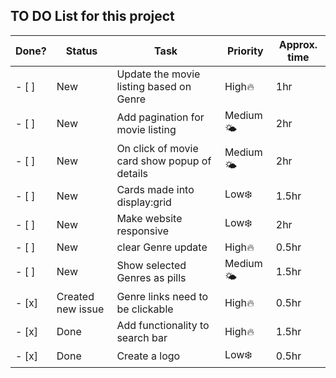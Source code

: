 ## TO DO List for this project

| Done? | Status            | Task                                         | Priority | Approx. time |
| ----- | ----------------- | -------------------------------------------- | -------- | ------------ |
| - [ ] | New               | Update the movie listing based on Genre      | High🔥   | 1hr          |
| - [ ] | New               | Add pagination for movie listing             | Medium🌤️ | 2hr          |
| - [ ] | New               | On click of movie card show popup of details | Medium🌤️ | 2hr          |
| - [ ] | New               | Cards made into display:grid                 | Low❄️    | 1.5hr        |
| - [ ] | New               | Make website responsive                      | Low❄️    | 2hr          |
| - [ ] | New               | clear Genre update                           | High🔥   | 0.5hr        |
| - [ ] | New               | Show selected Genres as pills                | Medium🌤️ | 1.5hr        |
| - [x] | Created new issue | Genre links need to be clickable             | High🔥   | 0.5hr        |
| - [x] | Done              | Add functionality to search bar              | High🔥   | 1.5hr        |
| - [x] | Done              | Create a logo                                | Low❄️    | 0.5hr        |
